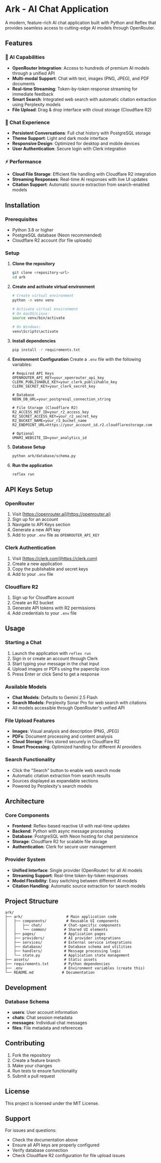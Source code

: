 # Ark - AI Chat Application

A modern, feature-rich AI chat application built with Python and Reflex that provides seamless access to cutting-edge AI models through OpenRouter.

## Features

### 🤖 AI Capabilities

- **OpenRouter Integration**: Access to hundreds of premium AI models through a unified API
- **Multi-modal Support**: Chat with text, images (PNG, JPEG), and PDF documents
- **Real-time Streaming**: Token-by-token response streaming for immediate feedback
- **Smart Search**: Integrated web search with automatic citation extraction using Perplexity models
- **File Upload**: Drag & drop interface with cloud storage (Cloudflare R2)

### 💬 Chat Experience

- **Persistent Conversations**: Full chat history with PostgreSQL storage
- **Theme Support**: Light and dark mode interface
- **Responsive Design**: Optimized for desktop and mobile devices
- **User Authentication**: Secure login with Clerk integration

### ⚡ Performance

- **Cloud File Storage**: Efficient file handling with Cloudflare R2 integration
- **Streaming Responses**: Real-time AI responses with live UI updates
- **Citation Support**: Automatic source extraction from search-enabled models

## Installation

### Prerequisites

- Python 3.8 or higher
- PostgreSQL database (Neon recommended)
- Cloudflare R2 account (for file uploads)

### Setup

1. **Clone the repository**

   ```bash
   git clone <repository-url>
   cd ark
   ```

2. **Create and activate virtual environment**

   ```bash
   # Create virtual environment
   python -m venv venv

   # Activate virtual environment
   # On macOS/Linux:
   source venv/bin/activate

   # On Windows:
   venv\Scripts\activate
   ```

3. **Install dependencies**

   ```bash
   pip install -r requirements.txt
   ```

4. **Environment Configuration**
   Create a `.env` file with the following variables:

   ```env
   # Required API Keys
   OPENROUTER_API_KEY=your_openrouter_api_key
   CLERK_PUBLISHABLE_KEY=your_clerk_publishable_key
   CLERK_SECRET_KEY=your_clerk_secret_key

   # Database
   NEON_DB_URL=your_postgresql_connection_string

   # File Storage (Cloudflare R2)
   R2_ACCESS_KEY_ID=your_r2_access_key
   R2_SECRET_ACCESS_KEY=your_r2_secret_key
   R2_BUCKET_NAME=your_r2_bucket_name
   R2_ENDPOINT_URL=https://your_account_id.r2.cloudflarestorage.com

   # Optional
   UMAMI_WEBSITE_ID=your_analytics_id
   ```

5. **Database Setup**

   ```bash
   python ark/database/schema.py
   ```

6. **Run the application**
   ```bash
   reflex run
   ```

## API Keys Setup

### OpenRouter

1. Visit [https://openrouter.ai](https://openrouter.ai)
2. Sign up for an account
3. Navigate to API Keys section
4. Generate a new API key
5. Add to your `.env` file as `OPENROUTER_API_KEY`

### Clerk Authentication

1. Visit [https://clerk.com](https://clerk.com)
2. Create a new application
3. Copy the publishable and secret keys
4. Add to your `.env` file

### Cloudflare R2

1. Sign up for Cloudflare account
2. Create an R2 bucket
3. Generate API tokens with R2 permissions
4. Add credentials to your `.env` file

## Usage

### Starting a Chat

1. Launch the application with `reflex run`
2. Sign in or create an account through Clerk
3. Start typing your message in the chat input
4. Upload images or PDFs using the paperclip icon
5. Press Enter or click Send to get a response

### Available Models

- **Chat Models**: Defaults to Gemini 2.5 Flash
- **Search Models**: Perplexity Sonar Pro for web search with citations
- All models accessible through OpenRouter's unified API

### File Upload Features

- **Images**: Visual analysis and description (PNG, JPEG)
- **PDFs**: Document processing and content analysis
- **Cloud Storage**: Files stored securely in Cloudflare R2
- **Smart Processing**: Optimized handling for different AI providers

### Search Functionality

- Click the "Search" button to enable web search mode
- Automatic citation extraction from search results
- Sources displayed as expandable sections
- Powered by Perplexity's search models

## Architecture

### Core Components

- **Frontend**: Reflex-based reactive UI with real-time updates
- **Backend**: Python with async message processing
- **Database**: PostgreSQL with Neon hosting for chat persistence
- **Storage**: Cloudflare R2 for scalable file storage
- **Authentication**: Clerk for secure user management

### Provider System

- **Unified Interface**: Single provider (OpenRouter) for all AI models
- **Streaming Support**: Real-time token-by-token responses
- **Model Flexibility**: Easy switching between different AI models
- **Citation Handling**: Automatic source extraction for search models

## Project Structure

```
ark/
├── ark/                    # Main application code
│   ├── components/         # Reusable UI components
│   │   ├── chat/          # Chat-specific components
│   │   └── common/        # Shared UI elements
│   ├── pages/             # Application pages
│   ├── providers/         # AI provider integrations
│   ├── services/          # External service integrations
│   ├── database/          # Database schema and utilities
│   ├── handlers/          # Message processing logic
│   └── state.py           # Application state management
├── assets/                # Static assets
├── requirements.txt       # Python dependencies
├── .env                   # Environment variables (create this)
└── README.md             # Documentation
```

## Development

### Database Schema

- **users**: User account information
- **chats**: Chat session metadata
- **messages**: Individual chat messages
- **files**: File metadata and references

## Contributing

1. Fork the repository
2. Create a feature branch
3. Make your changes
4. Run tests to ensure functionality
5. Submit a pull request

## License

This project is licensed under the MIT License.

## Support

For issues and questions:

- Check the documentation above
- Ensure all API keys are properly configured
- Verify database connection
- Check Cloudflare R2 configuration for file upload issues
